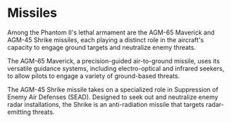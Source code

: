 # Missiles

Among the Phantom II's lethal armament are the AGM-65 Maverick and AGM-45 Shrike missiles, each
playing a distinct role in the aircraft's capacity to engage ground targets and neutralize enemy
threats.

The AGM-65 Maverick, a precision-guided air-to-ground missile, uses its versatile guidance systems,
including electro-optical and infrared seekers, to allow pilots to engage a variety of ground-based
threats.

The AGM-45 Shrike missile takes on a specialized role in Suppression of Enemy Air Defenses (SEAD).
Designed to seek out and neutralize enemy radar installations, the Shrike is an anti-radiation
missile that targets radar-emitting threats.

